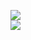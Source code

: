 [![](https://img.shields.io/badge/Made%20With-Github%20Spray-lightgrey.svg?style=for-the-badge&logo=github)](https://github.com/Annihil/github-spray#2604)  
[![](https://i.imgur.com/2DrTn0Z.gif)](https://github.com/Annihil/github-spray)
